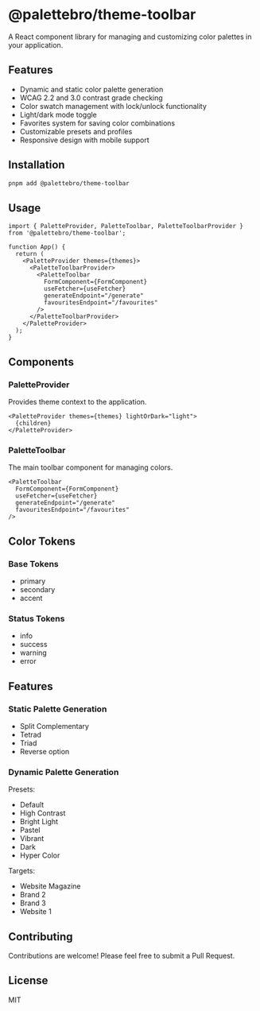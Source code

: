 # @palettebro/theme-toolbar

A React component library for managing and customizing color palettes in your application.

## Features

- Dynamic and static color palette generation
- WCAG 2.2 and 3.0 contrast grade checking
- Color swatch management with lock/unlock functionality
- Light/dark mode toggle
- Favorites system for saving color combinations
- Customizable presets and profiles
- Responsive design with mobile support

## Installation

```bash
pnpm add @palettebro/theme-toolbar
```

## Usage

```tsx
import { PaletteProvider, PaletteToolbar, PaletteToolbarProvider } from '@palettebro/theme-toolbar';

function App() {
  return (
    <PaletteProvider themes={themes}>
      <PaletteToolbarProvider>
        <PaletteToolbar
          FormComponent={FormComponent}
          useFetcher={useFetcher}
          generateEndpoint="/generate"
          favouritesEndpoint="/favourites"
        />
      </PaletteToolbarProvider>
    </PaletteProvider>
  );
}
```

## Components

### PaletteProvider

Provides theme context to the application.

```tsx
<PaletteProvider themes={themes} lightOrDark="light">
  {children}
</PaletteProvider>
```

### PaletteToolbar

The main toolbar component for managing colors.

```tsx
<PaletteToolbar
  FormComponent={FormComponent}
  useFetcher={useFetcher}
  generateEndpoint="/generate"
  favouritesEndpoint="/favourites"
/>
```

## Color Tokens

### Base Tokens
- primary
- secondary
- accent

### Status Tokens
- info
- success
- warning
- error

## Features

### Static Palette Generation
- Split Complementary
- Tetrad
- Triad
- Reverse option

### Dynamic Palette Generation
Presets:
- Default
- High Contrast
- Bright Light
- Pastel
- Vibrant
- Dark
- Hyper Color

Targets:
- Website Magazine
- Brand 2
- Brand 3
- Website 1

## Contributing

Contributions are welcome! Please feel free to submit a Pull Request.

## License

MIT